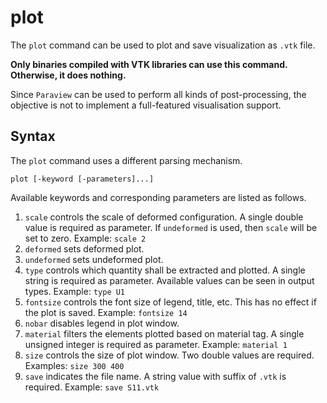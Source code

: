 # plot

The `plot` command can be used to plot and save visualization as `.vtk` file.

**Only binaries compiled with VTK libraries can use this command. Otherwise, it does nothing.**

Since `Paraview` can be used to perform all kinds of post-processing, the objective is not to implement a full-featured
visualisation support.

## Syntax

The `plot` command uses a different parsing mechanism.

```
plot [-keyword [-parameters]...]
```

Available keywords and corresponding parameters are listed as follows.

1. `scale` controls the scale of deformed configuration. A single double value is required as parameter. If `undeformed`
   is used, then `scale` will be set to zero. Example: `scale 2`
2. `deformed` sets deformed plot.
3. `undeformed` sets undeformed plot.
4. `type` controls which quantity shall be extracted and plotted. A single string is required as parameter. Available
   values can be seen in output types. Example: `type U1`
5. `fontsize` controls the font size of legend, title, etc. This has no effect if the plot is saved.
   Example: `fontsize 14`
6. `nobar` disables legend in plot window.
7. `material` filters the elements plotted based on material tag. A single unsigned integer is required as parameter.
   Example: `material 1`
8. `size` controls the size of plot window. Two double values are required. Examples: `size 300 400`
9. `save` indicates the file name. A string value with suffix of `.vtk` is required. Example: `save S11.vtk`

